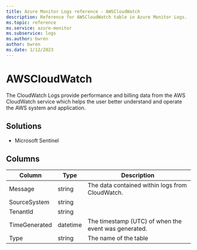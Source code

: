 ```yaml
---
title: Azure Monitor Logs reference - AWSCloudWatch
description: Reference for AWSCloudWatch table in Azure Monitor Logs.
ms.topic: reference
ms.service: azure-monitor
ms.subservice: logs
ms.author: bwren
author: bwren
ms.date: 1/12/2023
---
```


# AWSCloudWatch

 The CloudWatch Logs provide performance and billing data from the AWS CloudWatch service which helps the user better understand and operate the AWS system and application.

## Solutions

- Microsoft Sentinel




## Columns

| Column | Type | Description |
| --- | --- | --- |
| Message | string | The data contained within logs from CloudWatch. |
| SourceSystem | string |  |
| TenantId | string |  |
| TimeGenerated | datetime | The timestamp (UTC) of when the event was generated. |
| Type | string | The name of the table |
